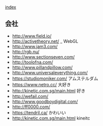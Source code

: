 [index](https://github.com/kitasenjudesign/bookmarks/blob/master/README.md)

## 会社
* http://www.field.io/
* http://activetheory.net/ _ WebGL
* http://www.jam3.com/
* http://rgb.nu/
* http://www.sectionseven.com/
* http://toolofna.com/ 
* http://www.pillandpillow.com/
* http://www.universaleverything.com/  
* https://studiomoniker.com/ アムステルダム
* https://www.netro.cc/ 大好き
* http://kinetic.com.sg/main.html 好き
* http://wefail.com/
* http://www.goodboydigital.com/
* http://ff0000.com/
* https://tendril.ca/ かわいい
* http://kinetic.com.sg/main.html kineitc

